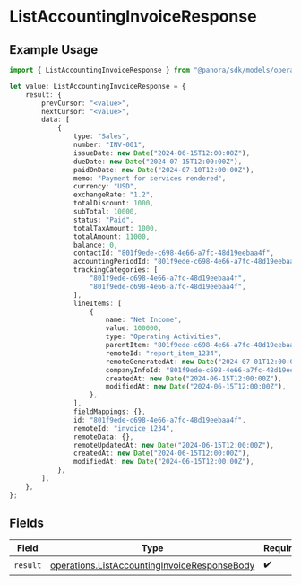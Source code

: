 # ListAccountingInvoiceResponse

## Example Usage

```typescript
import { ListAccountingInvoiceResponse } from "@panora/sdk/models/operations";

let value: ListAccountingInvoiceResponse = {
    result: {
        prevCursor: "<value>",
        nextCursor: "<value>",
        data: [
            {
                type: "Sales",
                number: "INV-001",
                issueDate: new Date("2024-06-15T12:00:00Z"),
                dueDate: new Date("2024-07-15T12:00:00Z"),
                paidOnDate: new Date("2024-07-10T12:00:00Z"),
                memo: "Payment for services rendered",
                currency: "USD",
                exchangeRate: "1.2",
                totalDiscount: 1000,
                subTotal: 10000,
                status: "Paid",
                totalTaxAmount: 1000,
                totalAmount: 11000,
                balance: 0,
                contactId: "801f9ede-c698-4e66-a7fc-48d19eebaa4f",
                accountingPeriodId: "801f9ede-c698-4e66-a7fc-48d19eebaa4f",
                trackingCategories: [
                    "801f9ede-c698-4e66-a7fc-48d19eebaa4f",
                    "801f9ede-c698-4e66-a7fc-48d19eebaa4f",
                ],
                lineItems: [
                    {
                        name: "Net Income",
                        value: 100000,
                        type: "Operating Activities",
                        parentItem: "801f9ede-c698-4e66-a7fc-48d19eebaa4f",
                        remoteId: "report_item_1234",
                        remoteGeneratedAt: new Date("2024-07-01T12:00:00Z"),
                        companyInfoId: "801f9ede-c698-4e66-a7fc-48d19eebaa4f",
                        createdAt: new Date("2024-06-15T12:00:00Z"),
                        modifiedAt: new Date("2024-06-15T12:00:00Z"),
                    },
                ],
                fieldMappings: {},
                id: "801f9ede-c698-4e66-a7fc-48d19eebaa4f",
                remoteId: "invoice_1234",
                remoteData: {},
                remoteUpdatedAt: new Date("2024-06-15T12:00:00Z"),
                createdAt: new Date("2024-06-15T12:00:00Z"),
                modifiedAt: new Date("2024-06-15T12:00:00Z"),
            },
        ],
    },
};
```

## Fields

| Field                                                                                                        | Type                                                                                                         | Required                                                                                                     | Description                                                                                                  |
| ------------------------------------------------------------------------------------------------------------ | ------------------------------------------------------------------------------------------------------------ | ------------------------------------------------------------------------------------------------------------ | ------------------------------------------------------------------------------------------------------------ |
| `result`                                                                                                     | [operations.ListAccountingInvoiceResponseBody](../../models/operations/listaccountinginvoiceresponsebody.md) | :heavy_check_mark:                                                                                           | N/A                                                                                                          |
